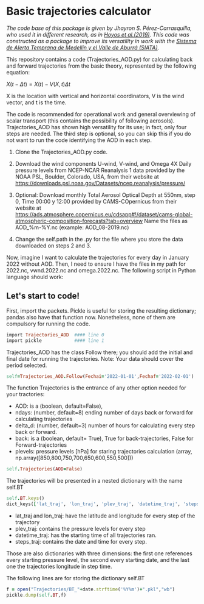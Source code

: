 # Basic trajectories calculator

*The code base of this package is given by Jhayron S. Pérez-Carrasquilla, who used it in different research, as in [Hoyos et al.(2019)](https://nhess.copernicus.org/articles/19/2635/2019/nhess-19-2635-2019.html). This code was constructed as a package to improve its versatility in work with the [Sistema de Alerta Temprana de Medellín y el Valle de Aburrá (SIATA)](https://siata.gov.co/siata_nuevo/).*

This repository contains a code (Trajectories_AOD.py) for calculating back and forward trajectories from the basic theory, represented by the following equation:

$X(t-\Delta t)=X(t)-V(X,t)\Delta t$

X is the location with vertical and horizontal coordinators, V is the wind vector, and t is the time. 

The code is recommended for operational work and general overviewing of scalar transport (this contains the possibility of following aerosols). Trajectories_AOD has shown high versatility for its use; in fact, only four steps are needed. The third step is optional, so you can skip this if you do not want to run the code identifying the AOD in each step. 

1. Clone the Trajectories_AOD.py code.

2. Download the wind components U-wind, V-wind, and Omega 4X Daily pressure levels from NCEP-NCAR Reanalysis 1 data provided by the NOAA PSL, Boulder, Colorado, USA, from their website at https://downloads.psl.noaa.gov/Datasets/ncep.reanalysis/pressure/

3. Optional: Download monthly Total Aerosol Optical Depth at 550nm, step 0, Time  00:00 y 12:00 provided by CAMS-COpernicus from their website at https://ads.atmosphere.copernicus.eu/cdsapp#!/dataset/cams-global-atmospheric-composition-forecasts?tab=overview
Name the files as AOD_%m-%Y.nc (example: AOD_08-2019.nc)

4. Change the self.path in the .py for the file where you store the data downloaded on steps 2 and 3. 

Now, imagine I want to calculate the trajectories for every day in January 2022 without AOD. Then, I need to ensure I have the files in my path for 2022.nc, vwnd.2022.nc and omega.2022.nc. The following script in Python language should work: 

## Let's start to code!

First, import the packets. Pickle is useful for storing the resulting dictionary; pandas also have that function now. Nonetheless, none of them are compulsory for running the code.
```ruby
import Trajectories_AOD  #### line 0
import pickle            #### line 1
```
Trajectories_AOD has the class Follow there; you should add the initial and final date for running the trajectories.
Note: Your data should cover the period selected.
```ruby
self=Trajectories_AOD.Follow(Fechai='2022-01-01',Fechaf='2022-02-01')  #### line 2
```

The function Trajectories is the entrance of any other option needed for your tractories:
- AOD: is a (boolean, default=False),
- ndays: (number, default=8) ending number of days back or forward for calculating trajectories
- delta_d: (number, default=3) number of hours for calculating every step back or forward.
- back: is a (boolean, default= True), True for back-trajectories, False for Forward-trajectories
- plevels: pressure levels [hPa] for staring trajectories calculation (array, np.array([850,800,750,700,650,600,550,500]))
```ruby
self.Trajectories(AOD=False)                                           #### line 3
```

The trajectories will be presented in a nested dictionary with the name self.BT
```ruby
self.BT.keys()
dict_keys(['lat_traj', 'lon_traj', 'plev_traj', 'datetime_traj', 'steps_traj'])
```
- lat_traj and lon_traj: have the latitude and longitude for every step of the trajectory
- plev_traj: contains the pressure levels for every step
- datetime_traj: has the starting time of all trajectories ran.
- steps_traj: contains the date and time for every step.
  
Those are also dictionaries with three dimensions: the first one references every starting pressure level, the second every starting date, and the last one the trajectories longitude in step time. 

The following lines are for storing the dictionary self.BT
```ruby
f = open("Trajectories/BT_"+date.strftime('%Y%m')+".pkl","wb")         #### line 4
pickle.dump(self.BT,f)                                                 #### line 5
```





